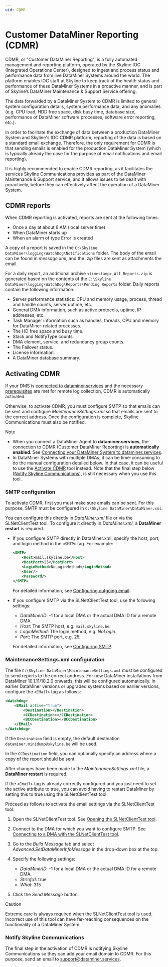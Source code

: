 ```yaml
---
uid: CDMR
---
```


# Customer DataMiner Reporting (CDMR)

CDMR, or "Customer DataMiner Reporting", is a fully automated management and reporting platform, operated by the Skyline IOC (Integrated Operations Center), designed to ingest and process status and performance data from live DataMiner Systems around the world. The platform enables IOC staff at Skyline to keep track of the health status and performance of these DataMiner Systems in a proactive manner, and is part of Skyline’s DataMiner Maintenance & Support Service offering.

The data forwarded by a DataMiner System to CDMR is limited to general system configuration details, system performance data, and any anomalies (e.g. CPU load, HDD free space, disk busy time, database size, performance of DataMiner software processes, software error reporting, etc.).

In order to facilitate the exchange of data between a production DataMiner System and Skyline's IOC CDMR platform, reporting of the data is based on a standard email exchange. Therefore, the only requirement for CDMR is that sending emails is enabled for the production DataMiner System (which is typically already the case for the purpose of email notifications and email reporting).

It is highly recommended to enable CDMR reporting, as it facilitates the services Skyline Communications provides as part of the DataMiner Maintenance & Support service, and it allows issues to be dealt with proactively, before they can effectively affect the operation of a DataMiner System.

## CDMR reports

When CDMR reporting is activated, reports are sent at the following times:

- Once a day at about 6 AM (local server time)
- When DataMiner starts up
- When an alarm of type Error is created

A copy of a report is saved in the `C:\Skyline DataMiner\logging\WatchDog\Notifications` folder. The body of the email can be found in *message.xml*, and the *.zip* files are sent as attachments the email.

For a daily report, an additional archive `<timestamp>_All_Reports.zip` is generated based on the contents of the `C:\Skyline DataMiner\logging\WatchDog\Reports\Pending Reports` folder. Daily reports contain the following information:

- Server performance statistics: CPU and memory usage, process, thread and handle counts, server uptime, etc.
- General DMA information, such as active protocols, uptime, IP addresses, etc.
- Task Manager information such as handles, threads, CPU and memory for DataMiner-related processes.
- The HD free space and busy time.
- Stack and NotifyType counts.
- DMA element, service, and redundancy group counts.
- The Failover status.
- License information.
- A DataMiner database summary.

## Activating CDMR

If your DMS is [connected to dataminer.services](xref:Connecting_your_DataMiner_System_to_the_cloud) and the necessary [prerequisites](xref:RemoteLogCollection#requirements) are met for remote log collection, CDMR is automatically activated.

Otherwise, to activate CDMR, you must configure SMTP so that emails can be sent and configure *MaintenanceSettings.xml* so that emails are sent to the correct address. Once the configuration is complete, Skyline Communications must also be notified.

> [!NOTE]
>
> - When you connect a DataMiner Agent to **dataminer.services**, the connection to CDMR (Customer DataMiner Reporting) is **automatically enabled**. See [Connecting your DataMiner System to dataminer.services](xref:Connecting_your_DataMiner_System_to_the_cloud).
> - In DataMiner Systems with multiple DMAs, it can be time-consuming to do the manual configuration detailed below. In that case, it can be useful to use the [Activate CDMR](xref:Activate_CDMR) tool instead. Note that the final step below ([Notify Skyline Communications](#notify-skyline-communications)), is still necessary when you use this tool.

### SMTP configuration

To activate CDMR, first you must make sure emails can be sent. For this purpose, SMTP must be configured in `C:\Skyline DataMiner\DataMiner.xml`.

You can configure this directly in *DataMiner.xml* file or via the SLNetClientTest tool. To configure it directly in *DataMiner.xml*, a **DataMiner restart** is required.

- If you configure SMTP directly in DataMiner.xml, specify the host, port, and login method in the `<SMTP>` tag. For example:

  ```xml
  <SMTP> 
      <Host>mail.skyline.be</Host>
      <HostPort>25</HostPort>
      <LoginMethod>NoLoginMethod</LoginMethod>
      <User/>
      <Password/>
  </SMTP>
  ```

  For detailed information, see [Configuring outgoing email](xref:Configuring_outgoing_email).

- If you configure SMTP via the SLNetClientTest tool, use the following settings:

  - *DataMinerID*: -1 for a local DMA or the actual DMA ID for a remote DMA.
  - *Host*: The SMTP host, e.g. `mail.skyline.be`.
  - *LoginMethod*: The login method, e.g. *NoLogin*.
  - *Port*: The SMTP port, e.g. 25.

  For detailed information, see [Configuring SMTP](xref:SLNetClientTest_configuring_SMTP).

### MaintenanceSettings.xml configuration

The file `C:\Skyline DataMiner\MaintenanceSettings.xml` must be configured to send reports to the correct address. For new DataMiner installations from DataMiner 10.1.11/10.2.0 onwards, this will be configured automatically. In earlier DataMiner versions or upgraded systems based on earlier versions, configure the `<EMail>` tag as follows:

```xml
<Watchdog>
    <EMail active="true"> 
        <Destination></Destination>
        <CCDestination></CCDestination> 
        <BCCDestination></BCCDestination> 
    </EMail>
</Watchdog>
```

If the `Destination` field is empty, the default destination `dataminer.minidump@skyline.be` will be used. 

In the `CCDestination` field, you can optionally specify an address where a copy of the report should be sent.

After changes have been made to the *MaintenanceSettings.xml* file, a **DataMiner restart** is required.

If the `<Email>` tag is already correctly configured and you just need to set the active attribute to true, you can avoid having to restart DataMiner by setting this to true using the SLNetClientTest tool.

Proceed as follows to activate the email settings via the SLNetClientTest tool:

1. Open the SLNetClientTest tool. See [Opening the SLNetClientTest tool](xref:Opening_the_SLNetClientTest_tool).
1. Connect to the DMA for which you want to configure SMTP. See [Connecting to a DMA with the SLNetClientTest tool](xref:Connecting_to_a_DMA_with_the_SLNetClientTest_tool).
1. Go to the *Build Message* tab and select *Advanced.SetDataMinerInfoMessage* in the drop-down box at the top.
1. Specify the following settings:

    - *DataMinerID*: -1 for a local DMA or the actual DMA ID for a remote DMA.
    - *StrInfo1*: true
    - *What*: 315

1. Click the *Send Message* button.

> [!CAUTION]
> Extreme care is always required when the SLNetClientTest tool is used. Incorrect use of this tool can have far-reaching consequences on the functionality of a DataMiner System.

### Notify Skyline Communications

The final step in the activation of CDMR is notifying Skyline Communications so they can add your email domain to CDMR. For this purpose, send an email to <support@dataminer.services>.
